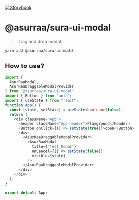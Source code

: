 [![Storybook](https://cdn.jsdelivr.net/gh/storybookjs/brand@master/badge/badge-storybook.svg)](https://asurraa.github.io/sura-ui/)

# @asurraa/sura-ui-modal

> Drag and drop modal.

```sh
yarn add @asurraa/sura-ui-modal
```

## How to use?

```ts
import {
  AsurRaaModal,
  AsurRaaDraggableModalProvider,
} from "@asurraa/sura-ui-modal";
import { Button } from "antd";
import { useState } from "react";
function App() {
  const [state, setState] = useState<boolean>(false);
  return (
    <div className="App">
      <header className="App-header">Playground</header>
      <Button onClick={() => setState(true)}>open</Button>
      <div>
        <AsurRaaDraggableModalProvider>
          <AsurRaaModal
            title={"Test Modal"}
            onCancel={() => setState(false)}
            visible={state}
          />
        </AsurRaaDraggableModalProvider>
      </div>
    </div>
  );
}

export default App;
```
